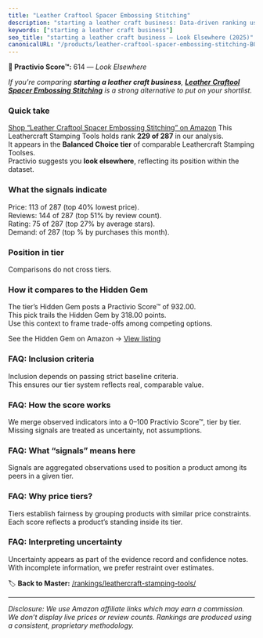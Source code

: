```yaml
---
title: "Leather Craftool Spacer Embossing Stitching"
description: "starting a leather craft business: Data-driven ranking using the Practivio Score™. Positioned by quality, value, demand, findability, momentum."
keywords: ["starting a leather craft business"]
seo_title: "starting a leather craft business — Look Elsewhere (2025)"
canonicalURL: "/products/leather-craftool-spacer-embossing-stitching-B07GGJDG29/"
---
```


**🚫 Practivio Score™:** 614 — _Look Elsewhere_


*If you're comparing **starting a leather craft business**, **[Leather Craftool Spacer Embossing Stitching](https://www.amazon.com/dp/B07GGJDG29?tag=practivio-20)** is a strong alternative to put on your shortlist.*
### Quick take
[Shop “Leather Craftool Spacer Embossing Stitching” on Amazon](https://www.amazon.com/dp/B07GGJDG29?tag=practivio-20)
This Leathercraft Stamping Tools holds rank **229 of 287** in our analysis.  
It appears in the **Balanced Choice tier** of comparable Leathercraft Stamping Toolses.  
Practivio suggests you **look elsewhere**, reflecting its position within the dataset.

### What the signals indicate
Price: 113 of 287 (top 40% lowest price).  
Reviews: 144 of 287 (top 51% by review count).  
Rating: 75 of 287 (top 27% by average stars).  
Demand:  of 287 (top % by purchases this month).

### Position in tier
Comparisons do not cross tiers.

### How it compares to the Hidden Gem
The tier’s Hidden Gem posts a Practivio Score™ of 932.00.  
This pick trails the Hidden Gem by 318.00 points.  
Use this context to frame trade-offs among competing options.  

See the Hidden Gem on Amazon → [View listing](https://www.amazon.com/dp/B09VBWYHQY?tag=practivio-20)

### FAQ: Inclusion criteria
Inclusion depends on passing strict baseline criteria.  
This ensures our tier system reflects real, comparable value.

### FAQ: How the score works
We merge observed indicators into a 0–100 Practivio Score™, tier by tier.  
Missing signals are treated as uncertainty, not assumptions.

### FAQ: What “signals” means here
Signals are aggregated observations used to position a product among its peers in a given tier.

### FAQ: Why price tiers?
Tiers establish fairness by grouping products with similar price constraints.  
Each score reflects a product’s standing inside its tier.

### FAQ: Interpreting uncertainty
Uncertainty appears as part of the evidence record and confidence notes.  
With incomplete information, we prefer restraint over estimates.


🏷️ **Back to Master:** [/rankings/leathercraft-stamping-tools/](/rankings/leathercraft-stamping-tools/)

---
_Disclosure: We use Amazon affiliate links which may earn a commission. We don’t display live prices or review counts. Rankings are produced using a consistent, proprietary methodology._
